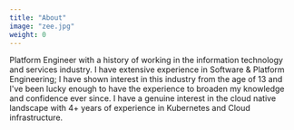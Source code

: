 ```yaml
---
title: "About"
image: "zee.jpg"
weight: 0
---
```


Platform Engineer with a history of working in the information technology and services industry. I have extensive experience in Software & Platform Engineering; I have shown interest in this industry from the age of 13 and I've been lucky enough to have the experience to broaden my knowledge and confidence ever since. I have a genuine interest in the cloud native landscape with 4+ years of experience in Kubernetes and Cloud infrastructure.
